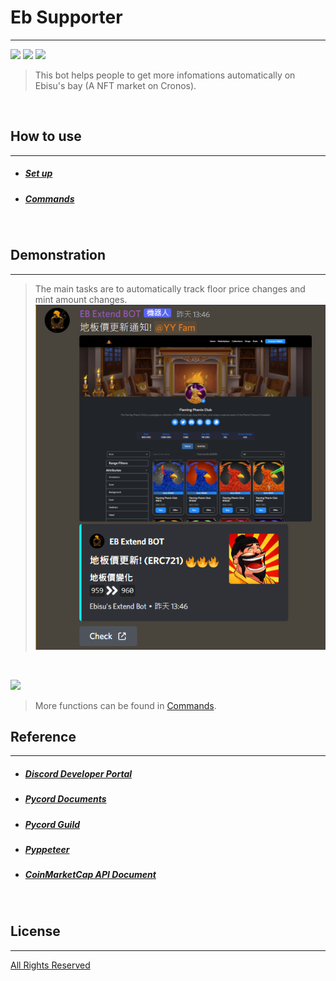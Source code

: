 # Eb Supporter
---
![](https://img.shields.io/badge/build-passing-green) ![](https://img.shields.io/badge/version-2.0-blue) 
![](https://img.shields.io/badge/python-v3.8.3-blue)
> This bot helps people to get more infomations automatically on Ebisu's bay (A NFT market on Cronos).

<br />

## How to use
---
- ##### [Set up](doc/how-to-setup.md)
- ##### [Commands](doc/commands.md)

<br />

## Demonstration
---
> The main tasks are to automatically track floor price changes and mint amount changes.
![](doc/img/demo_floor_change.png)

<br />

![](demo_mint_amount_change.png)
<br />

> More functions can be found in [Commands](doc/commands.md).

## Reference
---

- ##### [Discord Developer Portal](https://discord.com/developers/docs/getting-started)
- ##### [Pycord Documents](https://docs.pycord.dev/en/master/)
- ##### [Pycord Guild](https://guide.pycord.dev/introduction)
- ##### [Pyppeteer](https://github.com/pyppeteer/pyppeteer)
- ##### [CoinMarketCap API Document](https://coinmarketcap.com/api/documentation/v1/)

<br />

## License
---
[All Rights Reserved](https://github.com/0xmimiQ/eb_supporter/blob/main/LICENSE)
